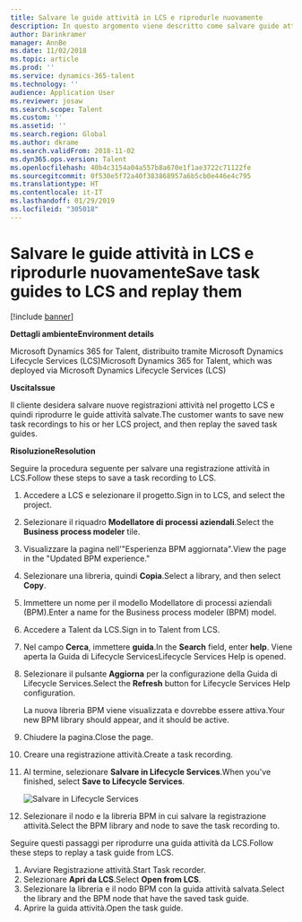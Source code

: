 ```yaml
---
title: Salvare le guide attività in LCS e riprodurle nuovamente
description: In questo argomento viene descritto come salvare guide attività in Microsoft Dynamics Lifecycle Services(LCS) e riprodurle.
author: Darinkramer
manager: AnnBe
ms.date: 11/02/2018
ms.topic: article
ms.prod: ''
ms.service: dynamics-365-talent
ms.technology: ''
audience: Application User
ms.reviewer: josaw
ms.search.scope: Talent
ms.custom: ''
ms.assetid: ''
ms.search.region: Global
ms.author: dkrame
ms.search.validFrom: 2018-11-02
ms.dyn365.ops.version: Talent
ms.openlocfilehash: 40b4c3154a04a557b8a670e1f1ae3722c71122fe
ms.sourcegitcommit: 0f530e5f72a40f383868957a6b5cb0e446e4c795
ms.translationtype: HT
ms.contentlocale: it-IT
ms.lasthandoff: 01/29/2019
ms.locfileid: "305018"
---
```

# <a name="save-task-guides-to-lcs-and-replay-them"></a><span data-ttu-id="a3be2-103">Salvare le guide attività in LCS e riprodurle nuovamente</span><span class="sxs-lookup"><span data-stu-id="a3be2-103">Save task guides to LCS and replay them</span></span>

[!include [banner](includes/banner.md)]

<span data-ttu-id="a3be2-104">**Dettagli ambiente**</span><span class="sxs-lookup"><span data-stu-id="a3be2-104">**Environment details**</span></span> 

<span data-ttu-id="a3be2-105">Microsoft Dynamics 365 for Talent, distribuito tramite Microsoft Dynamics Lifecycle Services (LCS)</span><span class="sxs-lookup"><span data-stu-id="a3be2-105">Microsoft Dynamics 365 for Talent, which was deployed via Microsoft Dynamics Lifecycle Services (LCS)</span></span>

<span data-ttu-id="a3be2-106">**Uscita**</span><span class="sxs-lookup"><span data-stu-id="a3be2-106">**Issue**</span></span>

<span data-ttu-id="a3be2-107">Il cliente desidera salvare nuove registrazioni attività nel progetto LCS e quindi riprodurre le guide attività salvate.</span><span class="sxs-lookup"><span data-stu-id="a3be2-107">The customer wants to save new task recordings to his or her LCS project, and then replay the saved task guides.</span></span>

<span data-ttu-id="a3be2-108">**Risoluzione**</span><span class="sxs-lookup"><span data-stu-id="a3be2-108">**Resolution**</span></span>

<span data-ttu-id="a3be2-109">Seguire la procedura seguente per salvare una registrazione attività in LCS.</span><span class="sxs-lookup"><span data-stu-id="a3be2-109">Follow these steps to save a task recording to LCS.</span></span>

1. <span data-ttu-id="a3be2-110">Accedere a LCS e selezionare il progetto.</span><span class="sxs-lookup"><span data-stu-id="a3be2-110">Sign in to LCS, and select the project.</span></span>
2. <span data-ttu-id="a3be2-111">Selezionare il riquadro **Modellatore di processi aziendali**.</span><span class="sxs-lookup"><span data-stu-id="a3be2-111">Select the **Business process modeler** tile.</span></span>
3. <span data-ttu-id="a3be2-112">Visualizzare la pagina nell'"Esperienza BPM aggiornata".</span><span class="sxs-lookup"><span data-stu-id="a3be2-112">View the page in the "Updated BPM experience."</span></span>
4. <span data-ttu-id="a3be2-113">Selezionare una libreria, quindi **Copia**.</span><span class="sxs-lookup"><span data-stu-id="a3be2-113">Select a library, and then select **Copy**.</span></span>
5. <span data-ttu-id="a3be2-114">Immettere un nome per il modello Modellatore di processi aziendali (BPM).</span><span class="sxs-lookup"><span data-stu-id="a3be2-114">Enter a name for the Business process modeler (BPM) model.</span></span>
6. <span data-ttu-id="a3be2-115">Accedere a Talent da LCS.</span><span class="sxs-lookup"><span data-stu-id="a3be2-115">Sign in to Talent from LCS.</span></span>
7. <span data-ttu-id="a3be2-116">Nel campo **Cerca**, immettere **guida**.</span><span class="sxs-lookup"><span data-stu-id="a3be2-116">In the **Search** field, enter **help**.</span></span> <span data-ttu-id="a3be2-117">Viene aperta la Guida di Lifecycle Services</span><span class="sxs-lookup"><span data-stu-id="a3be2-117">Lifecycle Services Help is opened.</span></span>
8. <span data-ttu-id="a3be2-118">Selezionare il pulsante **Aggiorna** per la configurazione della Guida di Lifecycle Services.</span><span class="sxs-lookup"><span data-stu-id="a3be2-118">Select the **Refresh** button for Lifecycle Services Help configuration.</span></span>

    <span data-ttu-id="a3be2-119">La nuova libreria BPM viene visualizzata e dovrebbe essere attiva.</span><span class="sxs-lookup"><span data-stu-id="a3be2-119">Your new BPM library should appear, and it should be active.</span></span>

9. <span data-ttu-id="a3be2-120">Chiudere la pagina.</span><span class="sxs-lookup"><span data-stu-id="a3be2-120">Close the page.</span></span>
10. <span data-ttu-id="a3be2-121">Creare una registrazione attività.</span><span class="sxs-lookup"><span data-stu-id="a3be2-121">Create a task recording.</span></span>
11. <span data-ttu-id="a3be2-122">Al termine, selezionare **Salvare in Lifecycle Services**.</span><span class="sxs-lookup"><span data-stu-id="a3be2-122">When you've finished, select **Save to Lifecycle Services**.</span></span>

    ![Salvare in Lifecycle Services](media/task-guides.png)

12. <span data-ttu-id="a3be2-124">Selezionare il nodo e la libreria BPM in cui salvare la registrazione attività.</span><span class="sxs-lookup"><span data-stu-id="a3be2-124">Select the BPM library and node to save the task recording to.</span></span>

<span data-ttu-id="a3be2-125">Seguire questi passaggi per riprodurre una guida attività da LCS.</span><span class="sxs-lookup"><span data-stu-id="a3be2-125">Follow these steps to replay a task guide from LCS.</span></span>

1. <span data-ttu-id="a3be2-126">Avviare Registrazione attività.</span><span class="sxs-lookup"><span data-stu-id="a3be2-126">Start Task recorder.</span></span>
2. <span data-ttu-id="a3be2-127">Selezionare **Apri da LCS**.</span><span class="sxs-lookup"><span data-stu-id="a3be2-127">Select **Open from LCS**.</span></span>
3. <span data-ttu-id="a3be2-128">Selezionare la libreria e il nodo BPM con la guida attività salvata.</span><span class="sxs-lookup"><span data-stu-id="a3be2-128">Select the library and the BPM node that have the saved task guide.</span></span>
4. <span data-ttu-id="a3be2-129">Aprire la guida attività.</span><span class="sxs-lookup"><span data-stu-id="a3be2-129">Open the task guide.</span></span>

